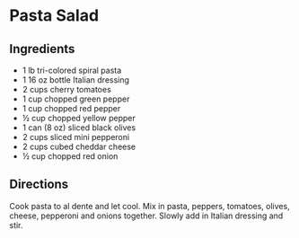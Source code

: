 # Pasta Salad

## Ingredients

- 1 lb tri-colored spiral pasta
- 1 16 oz bottle Italian dressing
- 2 cups cherry tomatoes
- 1 cup chopped green pepper
- 1 cup chopped red pepper
- ½ cup chopped yellow pepper
- 1 can (8 oz) sliced black olives
- 2 cups sliced mini pepperoni
- 2 cups cubed cheddar cheese
- ½ cup chopped red onion

## Directions

Cook pasta to al dente and let cool. Mix in pasta, peppers, tomatoes, olives,
cheese, pepperoni and onions together. Slowly add in Italian dressing and
stir.
